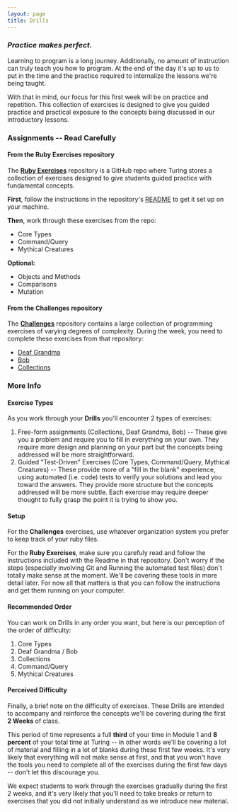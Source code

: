 ```yaml
---
layout: page
title: Drills
---
```


### _Practice makes perfect._

Learning to program is a long journey. Additionally, no amount of instruction can truly teach you how to program. At the end of the day it's up to us to put in the time and the practice required to internalize the lessons we're being taught.

With that in mind, our focus for this first week will be on practice and repetition. This collection of exercises is designed to give you guided practice and practical exposure to the concepts being discussed in our introductory lessons.

### Assignments -- Read Carefully

#### From the Ruby Exercises repository

The **[Ruby Exercises](https://github.com/turingschool/ruby-exercises)** repository is a GitHub repo where Turing stores a collection of exercises designed to give students guided practice with fundamental concepts.

**First**, follow the instructions in the repository's [README](https://github.com/turingschool/ruby-exercises/blob/master/README.md) to get it set up on your machine.

**Then**, work through these exercises from the repo:

* Core Types
* Command/Query
* Mythical Creatures

__Optional:__

* Objects and Methods
* Comparisons
* Mutation

#### From the Challenges repository

The **[Challenges](https://github.com/turingschool/challenges)** repository contains a large collection of programming exercises of varying degrees of complexity. During the week, you need to complete these exercises from that repository:

* [Deaf Grandma](https://github.com/turingschool/challenges/blob/master/deaf_grandma.markdown)
* [Bob](https://github.com/turingschool/challenges/blob/master/bob.markdown)
* [Collections](https://github.com/turingschool/challenges/blob/master/collections.markdown)

### More Info

#### Exercise Types

As you work through your **Drills** you'll encounter 2 types of exercises:

1. Free-form assignments (Collections, Deaf Grandma, Bob) -- These give you a problem and require you to fill in everything on your own. They require more design and planning on your part but the concepts being addressed will be more straightforward.
2. Guided "Test-Driven" Exercises (Core Types, Command/Query, Mythical Creatures) -- These provide more of a "fill in the blank" experience, using automated (i.e. code) tests to verify your solutions and lead you toward the answers. They provide more structure but the concepts addressed will be more subtle. Each exercise may require deeper thought to fully grasp the point it is trying to show you.

#### Setup

For the **Challenges** exercises, use whatever organization system you prefer to keep track of your ruby files.

For the **Ruby Exercises**, make sure you carefuly read and follow the instructions included with the Readme in that repository. Don't worry if the steps (especially involving Git and Running the automated test files) don't totally make sense at the moment. We'll be covering these tools in more detail later. For now all that matters is that you can follow the instructions and get them running on your computer.

#### Recommended Order

You can work on Drills in any order you want, but here is our perception of the order of difficulty:

1. Core Types
2. Deaf Grandma / Bob
3. Collections
4. Command/Query
5. Mythical Creatures

#### Perceived Difficulty

Finally, a brief note on the difficulty of exercises. These Drills are intended to accompany and reinforce the concepts we'll be covering during the first **2 Weeks** of class.

This period of time represents a full **third** of your time in Module 1 and **8 percent** of your total time at Turing -- in other words we'll be covering a lot of material and filling in a lot of blanks during these first few weeks. It's very likely that everything will not make sense at first, and that you won't have the tools you need to complete all of the exercises during the first few days -- don't let this discourage you.

We expect students to work through the exercises gradually during the first 2 weeks, and it's very likely that you'll need to take breaks or return to exercises that you did not initially understand as we introduce new material.

